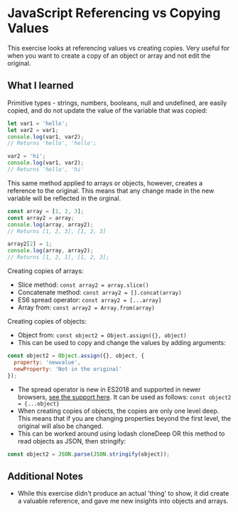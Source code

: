 # JavaScript Referencing vs Copying Values

This exercise looks at referencing values vs creating copies. Very useful for when you want to create a copy of an object or array and not edit the original.

## What I learned

Primitive types - strings, numbers, booleans, null and undefined, are easily copied, and do not update the value of the variable that was copied:

```javascript
let var1 = 'hello';
let var2 = var1;
console.log(var1, var2);
// Returns 'hello', 'hello';

var2 = 'hi';
console.log(var1, var2);
// Returns 'hello', 'hi'
```

This same method applied to arrays or objects, however, creates a reference to the original. This means that any change made in the new variable will be reflected in the orginal.

```javascript
const array = [1, 2, 3];
const array2 = array;
console.log(array, array2);
// Returns [1, 2, 3], [1, 2, 3]

array2[2] = 1;
console.log(array, array2);
// Returns [1, 2, 1], [1, 2, 3];
```

Creating copies of arrays:
* Slice method: ``const array2 = array.slice()``
* Concatenate method: ``const array2 = [].concat(array)``
* ES6 spread operator: ``const array2 = [...array]``
* Array from: ``const array2 = Array.from(array)``

Creating copies of objects:
* Object from: ``const object2 = Object.assign({}, object)``
* This can be used to copy and change the values by adding arguments:
```javascript
const object2 = Object.assign({}, object, {
  property: 'newvalue',
  newProperty: 'Not in the original'
});
```
* The spread operator is new in ES2018 and supported in newer browsers, [see the support here](https://developer.mozilla.org/en-US/docs/Web/JavaScript/Reference/Operators/Spread_syntax). It can be used as follows: ``const object2 = {...object}``
* When creating copies of objects, the copies are only one level deep. This means that if you are changing properties beyond the first level, the original will also be changed.
* This can be worked around using lodash cloneDeep OR this method to read objects as JSON, then stringify:
```javascript
const object2 = JSON.parse(JSON.stringify(object));
```

## Additional Notes

* While this exercise didn't produce an actual 'thing' to show, it did create a valuable reference, and gave me new insights into objects and arrays.